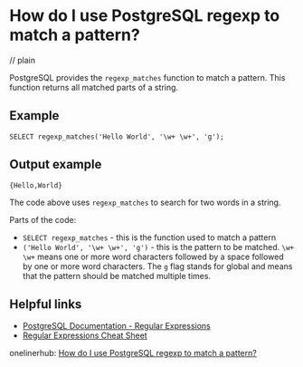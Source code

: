 # How do I use PostgreSQL regexp to match a pattern?
// plain

PostgreSQL provides the `regexp_matches` function to match a pattern. This function returns all matched parts of a string.

## Example


```
SELECT regexp_matches('Hello World', '\w+ \w+', 'g');
```

## Output example


```
{Hello,World}
```

The code above uses `regexp_matches` to search for two words in a string.

Parts of the code:
- `SELECT regexp_matches` - this is the function used to match a pattern
- `('Hello World', '\w+ \w+', 'g')` - this is the pattern to be matched. `\w+ \w+` means one or more word characters followed by a space followed by one or more word characters. The `g` flag stands for global and means that the pattern should be matched multiple times.

## Helpful links
- [PostgreSQL Documentation - Regular Expressions](https://www.postgresql.org/docs/9.1/functions-matching.html#FUNCTIONS-POSIX-REGEXP)
- [Regular Expressions Cheat Sheet](https://www.debuggex.com/cheatsheet/regex/pcre)

onelinerhub: [How do I use PostgreSQL regexp to match a pattern?](https://onelinerhub.com/postgresql/how-do-i-use-postgresql-regexp-to-match-a-pattern)